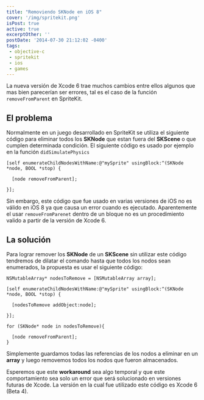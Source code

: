 ```yaml
---
title: "Removiendo SKNode en iOS 8"
cover: '/img/spritekit.png'
isPost: true
active: true
excerptOther: ''
postDate: '2014-07-30 21:12:02 -0400'
tags:
 - objective-c
 - spritekit
 - ios
 - games
---
```


La nueva versión de Xcode 6 trae muchos cambios entre ellos algunos que mas bien parecerían ser errores, tal es el caso de la función `removeFromParent` en SpriteKit. 

## El problema  

Normalmente en un juego desarrollado en SpriteKit se utiliza el siguiente código para eliminar todos los **SKNode** que estan fuera del **SKScene** o que cumplen determinada condición. El siguiente código es usado por ejemplo en la función `didSimulatePhysics`

```
[self enumerateChildNodesWithName:@"mySprite" usingBlock:^(SKNode *node, BOOL *stop) {
  
  [node removeFromParent];
  
}];
```

Sin embargo, este código que fue usado en varias versiones de iOS no es válido en iOS 8 ya que causa un error cuando es ejecutado. Aparentemente el usar `removeFromParenet` dentro de un bloque no es un procedimiento valido a partir de la versión de Xcode 6.

## La solución

Para lograr remover los **SKNode** de un **SKScene** sin utilizar este código tendremos de dilatar el comando hasta que todos los nodos sean enumerados, la propuesta es usar el siguiente código:

```
NSMutableArray* nodesToRemove = [NSMutableArray array];
  
[self enumerateChildNodesWithName:@"mySprite" usingBlock:^(SKNode *node, BOOL *stop) {

  [nodesToRemove addObject:node];

}];

for (SKNode* node in nodesToRemove){
  
  [node removeFromParent];
}
``` 
 
Simplemente guardamos todas las referencias de los nodos a eliminar en un **array** y luego removemos todos los nodos que fueron almacenados.

Esperemos que este **workaround** sea algo temporal y que este comportamiento sea solo un error que será solucionado en versiones futuras de Xcode. La versión en la cual fue utilizado este código es Xcode 6 (Beta 4).